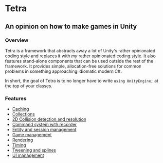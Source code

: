 # Tetra
## An opinion on how to make games in Unity

### Overview
Tetra is a framework that abstracts away a lot of Unity's rather opinionated coding style and replaces it with _my_ rather opinionated coding style. It also features stand-alone components that can be used outside the rest of the framework. It provides simple, allocation-free solutions for common problems in something approaching idiomatic modern C#.

In short, the goal of Tetra is to no longer have to write `using UnityEngine;` at the top of your classes.

### Features

+ [Caching](https://github.com/Slaktus/Tetra/wiki/Caching)
+ [Collections](https://github.com/Slaktus/Tetra/wiki/Collections)
+ [2D Collision detection and resolution](https://github.com/Slaktus/Tetra/wiki/2D-Collision-Detection)
+ [Command system with recorder](https://github.com/Slaktus/Tetra/wiki/Command-System)
+ [Entity and session management](https://github.com/Slaktus/Tetra/wiki/Entity-and-Session-Management)
+ [Game management](https://github.com/Slaktus/Tetra/wiki/Game-Management)
+ [Rendering](https://github.com/Slaktus/Tetra/wiki/Rendering)
+ [Timing](https://github.com/Slaktus/Tetra/wiki/Timing)
+ [Tweening and splines](https://github.com/Slaktus/Tetra/wiki/Tweening-and-Splines)
+ [UI management](https://github.com/Slaktus/Tetra/wiki/UI-Management)

